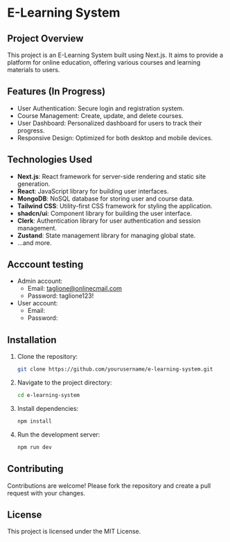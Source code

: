 # E-Learning System

## Project Overview

This project is an E-Learning System built using Next.js. It aims to provide a platform for online education, offering various courses and learning materials to users.

## Features (In Progress)

- User Authentication: Secure login and registration system. 
- Course Management: Create, update, and delete courses. 
- User Dashboard: Personalized dashboard for users to track their progress. 
- Responsive Design: Optimized for both desktop and mobile devices.

## Technologies Used

- **Next.js**: React framework for server-side rendering and static site generation.
- **React**: JavaScript library for building user interfaces.
- **MongoDB**: NoSQL database for storing user and course data.
- **Tailwind CSS**: Utility-first CSS framework for styling the application.
- **shadcn/ui**: Component library for building the user interface.
- **Clerk**: Authentication library for user authentication and session management.
- **Zustand**: State management library for managing global state.
- ...and more.

## Acccount testing

- Admin account: 
    - Email: taglione@onlinecmail.com
    - Password: taglione123!
- User account:
    - Email: 
    - Password:

## Installation

1. Clone the repository:
    ```bash
    git clone https://github.com/yourusername/e-learning-system.git
    ```
2. Navigate to the project directory:
    ```bash
    cd e-learning-system
    ```
3. Install dependencies:
    ```bash
    npm install
    ```
4. Run the development server:
    ```bash
    npm run dev
    ```

## Contributing

Contributions are welcome! Please fork the repository and create a pull request with your changes.

## License

This project is licensed under the MIT License.